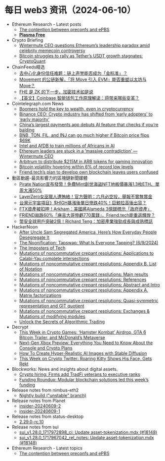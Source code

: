 # 每日 web3 资讯（2024-06-10）

- Ethereum Research - Latest posts
  - [The contention between preconfs and ePBS](https://ethresear.ch/t/the-contention-between-preconfs-and-epbs/19770#post_1)
  - [**Plasma Free**](https://ethresear.ch/t/plasma-free/16570#post_10)
- Crypto Briefing
  - [Wintermute CEO questions Ethereum’s leadership paradox amid celebrity memecoin controversy](https://cryptobriefing.com/ethereum-elite-contradiction-debate/)
  - [Bitcoin struggles to rally as Tether’s USDT growth stagnates: CryptoQuant](https://cryptobriefing.com/bitcoin-usdt-growth-stagnates/)
- ChainFeeds精选
  - [去中心化身份信任难题：链上声誉能否成为「金标准」？](https://www.techflowpost.com/article/detail_18344.html)
  - [Movement 的公链新解，「将 Move 引入 EVM」能否重塑以太坊与 Move？](https://foresightnews.pro/article/detail/61934)
  - [FHE 是 ZK 的下一步，加密技术如是说](https://mp.weixin.qq.com/s/Ohs1wWfjnbFjEK4ohCx3TA)
  - [【英文】Coinbase 智能钱包工作原理解读：将带来哪些变革？](https://x.com/nassyweazy/status/1799080902078689663)
- Cointelegraph.com News
  - [Boomers hold the key to wealth, even in cryptocurrency](https://cointelegraph.com/news/boomers-hold-the-key-to-wealth-even-in-cryptocurrency)
  - [Binance CEO: Crypto industry has shifted from ‘early adopters’ to ‘early majority’](https://cointelegraph.com/news/binance-ceo-richard-teng-crypto-industry-shifted-early-adopters-majority)
  - [China’s largest payments app debuts AI feature that checks if you’re balding](https://cointelegraph.com/news/china-payments-alipay-app-ai-artificial-intelligence-balding)
  - [BNB, TON, FIL, and INJ can go much higher if Bitcoin price flips $69K](https://cointelegraph.com/news/bnb-ton-fil-inj-can-go-higher-bitcoin-price-69k)
  - [Intel and AfDB to train millions of Africans in AI](https://cointelegraph.com/news/afdb-intel-ai-training-africa)
  - [Ethereum leaders are stuck in a ‘massive contradiction’ — Wintermute CEO](https://cointelegraph.com/news/ethereum-vitalik-buterin-uniswap-hayden-adams-wintermute-evgeny-gaevoy)
  - [Arbitrum to distribute $215M in ARB tokens for gaming innovation](https://cointelegraph.com/news/arbitrum-gaming-catalyst-program-215m-investment)
  - [Bitcoin volatility hovering within 6% of record low levels](https://cointelegraph.com/news/bitcoin-price-volatility-record-levels-swan-rapha-zagury)
  - [Friend.tech’s plan to develop own blockchain leaves users confused](https://cointelegraph.com/news/friend-tech-blockchain-coinbase-base-layer-2)
- 動區動趨-最具影響力的區塊鏈新聞媒體
  - [Pirate Nation宣布發幣！免費Mint創世海盜NFT地板價暴漲1.3枚ETH、單周大漲50%](https://www.blocktempo.com/pirate-nation-foundation-to-introduce-pirate/)
  - [LayerZero女巫獵人遭賄絡！官方聲明：六月必空投，舉報不實無賞金](https://www.blocktempo.com/evolved-apes-nft-creators-indicted-for-rug-pull/)
  - [台灣元宇宙項目》$HIGH暴漲後單日慘跌40%！巨鯨拉高後出貨？](https://www.blocktempo.com/highstreet-price-plummet-40/)
  - [FTX資產被扣押！Arkham：美國將Alameda 3億鎂標示「政府資產」](https://www.blocktempo.com/300m-alameda-funds-seized-by-the-us-government/)
  - [FRIEND崩跌60%「麻吉大哥慘虧770萬鎂」，Friend.tech能重返輝煌？](https://www.blocktempo.com/machi-big-brother-suffered-heavy-losses-on-friend/)
  - [幣安全球用戶突破2億！Richard Teng：加密產業強勁成長與成熟標誌](https://www.blocktempo.com/binance-hits-200m-registered-users/)
- HackerNoon
  - [After Uncle Sam Segregated America, Here’s How Everyday People Desegregate It](https://hackernoon.com/after-uncle-sam-segregated-america-heres-how-everyday-people-desegregate-it?source=rss)
  - [The Noonification: Tapswap: What Is Everyone Tapping? (6/9/2024)](https://hackernoon.com/6-9-2024-noonification?source=rss)
  - [The Imposters of Tech](https://hackernoon.com/the-imposters-of-tech?source=rss)
  - [Mutations of noncommutative crepant resolutions:  Applications to Calabi-Yau complete intersections](https://hackernoon.com/mutations-of-noncommutative-crepant-resolutions-applications-to-calabi-yau-complete-intersections?source=rss)
  - [Mutations of noncommutative crepant resolutions: Appendix B. List of Notation](https://hackernoon.com/mutations-of-noncommutative-crepant-resolutions-appendix-b-list-of-notation?source=rss)
  - [Mutations of noncommutative crepant resolutions: Main results](https://hackernoon.com/mutations-of-noncommutative-crepant-resolutions-main-results?source=rss)
  - [Mutations of noncommutative crepant resolutions: References](https://hackernoon.com/mutations-of-noncommutative-crepant-resolutions-references?source=rss)
  - [Mutations of noncommutative crepant resolutions: Abstract and Intro](https://hackernoon.com/mutations-of-noncommutative-crepant-resolutions-abstract-and-intro?source=rss)
  - [Mutations of noncommutative crepant resolutions: Appendix A. Matrix factorizations](https://hackernoon.com/mutations-of-noncommutative-crepant-resolutions-appendix-a-matrix-factorizations?source=rss)
  - [Mutations of noncommutative crepant resolutions: Quasi-symmetric representation and GIT quotient](https://hackernoon.com/mutations-of-noncommutative-crepant-resolutions-quasi-symmetric-representation-and-git-quotient?source=rss)
  - [Mutations of noncommutative crepant resolutions: Exchanges & Mutations of modifying modules](https://hackernoon.com/mutations-of-noncommutative-crepant-resolutions-exchanges-and-mutations-of-modifying-modules?source=rss)
  - [Unlock the Secrets of Algorithmic Trading](https://hackernoon.com/unlock-the-secrets-of-algorithmic-trading?source=rss)
- Decrypt
  - [This Week in Crypto Games: ‘Hamster Kombat’ Airdrop, GTA 6 Bitcoin Trailer, and McDonald’s Metaverse](https://decrypt.co/234536/this-week-crypto-games-hamster-kombat-airdrop-gta-6-bitcoin)
  - [Next-Gen Xbox Preview: Everything You Need to Know About the Console and Crypto Plans](https://decrypt.co/198822/next-gen-xbox-everything-need-know-microsoft-leaks-rumors-news)
  - [How To Create Hyper-Realistic AI Images with Stable Diffusion](https://decrypt.co/233512/how-to-create-photorealistic-ai-pictures-with-stable-diffusion)
  - [This Week on Crypto Twitter: Roaring Kitty Shows His Face, Gets Rekt](https://decrypt.co/234518/this-week-on-crypto-twitter-roaring-kitty-shows-his-face-gets-rekt)
- Blockworks: News and insights about digital assets.
  - [Crypto hiring: Firms add TradFi veterans to executive ranks](https://blockworks.co/news/firms-add-tradfi-veterans-to-executive-ranks)
  - [Funding Roundup: Modular blockchain solutions led this week’s funding](https://blockworks.co/news/modular-blockchain-solutions-led-funding)
- Release notes from nimbus-eth2
  - [Nightly build ("unstable" branch)](https://github.com/status-im/nimbus-eth2/releases/tag/nightly)
- Release notes from Planet
  - [insider-20240609-2](https://github.com/Planetable/Planet/releases/tag/insider-20240609-2)
  - [insider-20240609-1](https://github.com/Planetable/Planet/releases/tag/insider-20240609-1)
- Release notes from status-desktop
  - [2.29.0-rc.10](https://github.com/status-im/status-desktop/releases/tag/2.29.0-rc.10)
- Release notes from sui
  - [sui_v1.28.0_1717972898_ci: Update asset-tokenization.mdx (#18148)](https://github.com/MystenLabs/sui/releases/tag/sui_v1.28.0_1717972898_ci)
  - [sui_v1.28.0_1717967042_rel_notes: Update asset-tokenization.mdx (#18148)](https://github.com/MystenLabs/sui/releases/tag/sui_v1.28.0_1717967042_rel_notes)
- Ethereum Research - Latest topics
  - [The contention between preconfs and ePBS](https://ethresear.ch/t/the-contention-between-preconfs-and-epbs/19770)
